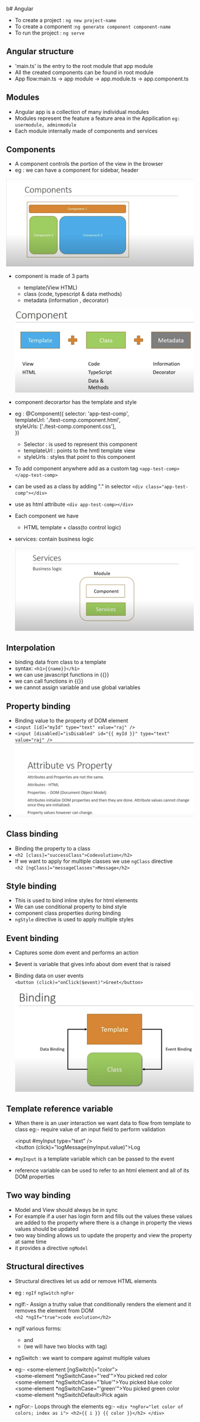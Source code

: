 b# Angular
- To create a project : `ng new project-name`
- To create a component :`ng generate component component-name`
- To run the project : `ng serve`
  
## Angular structure
- 'main.ts' is the entry to the root module that app module
- All the created components can be found in root module
- App flow:main.ts -> app module -> app.module.ts -> app.component.ts
  
## Modules
- Angular app is a collection of many individual modules
- Modules represent the feature a feature area in the Appilication
  `eg: usermodule, adminmodule`
- Each module internally made of components and services
  
## Components 
- A component controls the portion of the view in the browser
- eg : we can have a component for sidebar, header
  
![localImage](./Images/component.png)

- component is made of 3 parts
    - template(View HTML)
    - class (code, typescript & data methods)
    - metadata (information , decorator)
  
    ![localImage](./Images/comp-consist.png)

- component decorartor has the template and style 
- eg : @Component({
    selector: 'app-test-comp',<br/>
    templateUrl: './test-comp.component.html',<br/>
    styleUrls: ['./test-comp.component.css'],<br/>
     })
     - Selector : is used to represent this component
     - templateUrl : points to the hmtl template view
     - styleUrls : styles that point to this component
- To add component anywhere add as a custom tag `<app-test-comp></app-test-comp>`
- can be used as a class by adding "." in selector `<div class="app-test-comp"></div>`
- use as html attribute `<div app-test-comp></div>`
- Each component we have
  - HTML template + class(to control logic)
- services: contain business logic 
  
    ![localImage](./Images/service.png)

## Interpolation
- binding data from class to a template
- syntax: `<h1>{{name}}</h1>`
- we can use javascript functions in {{}}
- we can call functions in {{}}
- we cannot assign variable and use global variables

## Property binding
- Binding value to the property of DOM element
- `<input [id]="myId" type="text" value="raj" />`
- `<input [disabled]="isDisabled" id="{{ myId }}" type="text" value="raj" />`
- 
  ![localImage](./Images/attribute.png)

## Class binding
- Binding the property to a class
- `<h2 [class]="successClass">Codevolution</h2>`
- If we want to apply for multiple classes we use `ngClass` directive</br>
  `<h2 [ngClass]="messageClasses">Message</h2>`

## Style binding
- This is used to bind inline styles for html elements
- We can use conditional property to bind style
- component class properties during binding
- `ngStyle` directive is used to apply multiple styles
  
## Event binding
- Captures some dom event and performs an action
- $event is variable that gives info about dom event that is raised
- Binding data on user events</br>
  `<button (click)="onClick($event)">Greet</button>`

  ![localImage](./Images/binding.png)

## Template reference variable
- When there is an user interaction we want data to flow from template to class eg:- require value of an input field to perform validation</br>
  
    <input #myInput type="text" /></br>
    <button (click)="logMessage(myInput.value)">Log</button></br>

- `#myInput` is a template variable which can be passed to the event
-  reference variable can be used to refer to an html element and all of its DOM properties

## Two way binding
- Model and View should always be in sync 
- For example if a user has login form and fills out the values these values are added to the property where there is a change in property the views values should be updated
- two way binding allows us to update the property and view the property at same time
- it provides a directive `ngModel`

## Structural directives
- Structural directives let us add or remove HTML elements
- eg : `ngIf`  `ngSwitch`  `ngFor`
  
- ngIf:- Assign a truthy value that conditionally renders the element and it    removes the element from DOM </br>
    `<h2 *ngIf="true">code evolution</h2>`
- ngIf various forms: 
  - <div *ngIf="condition; else elseBlock"> and <ng-template #elseBlock>
  - <div *ngIf="condition; then thenBlock else elseBlock"></div> (we will have two blocks with <ng-template> tag)   
  
- ngSwitch : we want to compare against multiple values
- eg:- <some-element [ngSwitch]="color"></br>
        <some-element *ngSwitchCase="'red'">You picked red color</some-element><br/>
        <some-element *ngSwitchCase="'blue'">You picked blue color</some-element><br/>
        <some-element *ngSwitchCase="'green'">You picked green color</some-element><br/>
        <some-element *ngSwitchDefault>Pick again</some-element>
      </some-element><br/>
- ngFor:- Loops through the elements 
   eg:- `<div *ngFor="let color of colors; index as i">
          <h2>{{ i }} {{ color }}</h2>
        </div>`



  


  
 